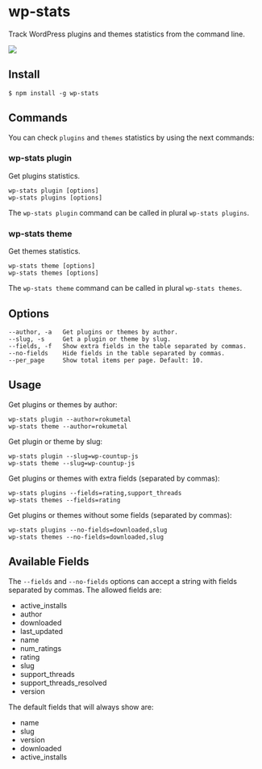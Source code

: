 # wp-stats

Track WordPress plugins and themes statistics from the command line.

![](https://i.imgur.com/WUuSsZx.png)

## Install

```
$ npm install -g wp-stats
```

## Commands

You can check `plugins` and `themes` statistics by using the next commands:

### wp-stats plugin

Get plugins statistics.

```
wp-stats plugin [options]
wp-stats plugins [options]
```

The `wp-stats plugin` command can be called in plural `wp-stats plugins`.

### wp-stats theme

Get themes statistics.

```
wp-stats theme [options]
wp-stats themes [options]
```

The `wp-stats theme` command can be called in plural `wp-stats themes`.

## Options

```
--author, -a   Get plugins or themes by author.
--slug, -s     Get a plugin or theme by slug.
--fields, -f   Show extra fields in the table separated by commas.
--no-fields    Hide fields in the table separated by commas.
--per_page     Show total items per page. Default: 10.
```

## Usage

Get plugins or themes by author:

```
wp-stats plugin --author=rokumetal
wp-stats theme --author=rokumetal
```

Get plugin or theme by slug:

```
wp-stats plugin --slug=wp-countup-js
wp-stats theme --slug=wp-countup-js
```

Get plugins or themes with extra fields (separated by commas):

```
wp-stats plugins --fields=rating,support_threads
wp-stats themes --fields=rating
```

Get plugins or themes without some fields (separated by commas):

```
wp-stats plugins --no-fields=downloaded,slug
wp-stats themes --no-fields=downloaded,slug
```

## Available Fields

The `--fields` and `--no-fields` options can accept a string with fields separated by commas. The allowed fields are:

- active_installs
- author
- downloaded
- last_updated
- name
- num_ratings
- rating
- slug
- support_threads
- support_threads_resolved
- version

The default fields that will always show are:

- name
- slug
- version
- downloaded
- active_installs
